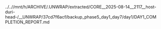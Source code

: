 ../..//mnt/h/ARCHIVE/.UNWRAP/extracted/CORE__2025-08-14__2117__host-duri-head-/__UNWRAP/37cd7f6acf/backup_phase5_day1_day7/day1/DAY1_COMPLETION_REPORT.md